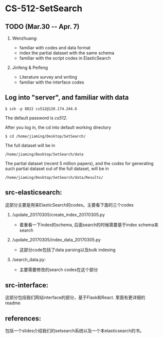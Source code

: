 # CS-512-SetSearch


## TODO (Mar.30 -- Apr. 7) 

1. Wenzhuang:
	* familiar with codes and data format
	* index the partial dataset with the same schema
	* familiar with the script codes in ElasticSearch
	
2. Jinfeng & Peifeng
	* Literature survey and writing
	* familiar with the interface codes


## Log into "server", and familiar with data

```
$ ssh -p 8822 cs512@128.174.244.6
```
The default password is *cs512*.

After you log in, the cd into default working directory

```
$ cd /home/jiaming/Desktop/SetSearch/
```

The full dataset will be in 

```
/home/jiaming/Desktop/SetSearch/data
```

The partial dataset (recent 5 million papers), and the codes for generating such partial dataset out of the full dataset, will be in 

```
/home/jiaming/Desktop/SetSearch/data/Results/
```



## src-elasticsearch:

这部分主要是用来ElasticSearch的codes。主要看下面的三个codes

1. /update_20170305/create_index_20170305.py
	* 着重看一下index的schema, 后面search的时候需要基于index schema来search
	
2. /update_20170305/index_data_20170305.py
	* 这部分code包括了data parsing以及bulk indexing

3. /search_data.py:
	* 主要需要修改的search codes在这个部分

## src-interface:

这部分包括我们网站interface的部分，基于Flask和React. 里面有更详细的readme


## references:

包括一个slides介绍我们的setsearch系统以及一个本elasticsearch的书。













